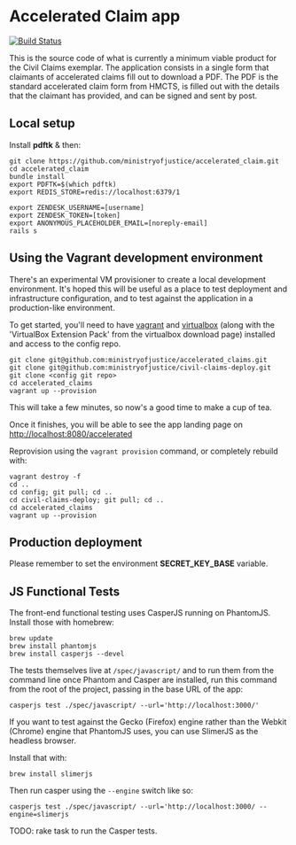 # Accelerated Claim app

[![Build Status](http://jenkins.dsd.io/view/Civil%20Claims%20Dashboard/job/civilclaims-accelerated-test/badge/icon)](http://ec2-54-194-212-120.eu-west-1.compute.amazonaws.com/view/Civil%20Claims%20Dashboard/job/civilclaims-accelerated-test/)

This is the source code of what is currently a minimum viable product for the Civil Claims exemplar. The application consists in a single form that claimants of accelerated claims fill out to download a PDF. The PDF is the standard accelerated claim form from HMCTS, is filled out with the details that the claimant has provided, and can be signed and sent by post.

## Local setup

Install **pdftk** & then:

```
git clone https://github.com/ministryofjustice/accelerated_claim.git
cd accelerated_claim
bundle install
export PDFTK=$(which pdftk)
export REDIS_STORE=redis://localhost:6379/1

export ZENDESK_USERNAME=[username]
export ZENDESK_TOKEN=[token]
export ANONYMOUS_PLACEHOLDER_EMAIL=[noreply-email]
rails s
```

## Using the Vagrant development environment

There's an experimental VM provisioner to create a local development environment. It's hoped this will be useful as a place to test 
deployment and infrastructure configuration, and to test against the application in a production-like environment.

To get started, you'll need to have [vagrant](http://www.vagrantup.com/) and [virtualbox](https://www.virtualbox.org/) (along with the 'VirtualBox Extension Pack' from the virtualbox download page) installed and access to the config repo.

```
git clone git@github.com:ministryofjustice/accelerated_claims.git
git clone git@github.com:ministryofjustice/civil-claims-deploy.git
git clone <config git repo>
cd accelerated_claims
vagrant up --provision
```
This will take a few minutes, so now's a good time to make a cup of tea. 

Once it finishes, you will be able to see the app landing page on [http://localhost:8080/accelerated](http://localhost:8080/accelerated)

Reprovision using the `vagrant provision` command, or completely rebuild with:
```
vagrant destroy -f
cd ..
cd config; git pull; cd ..
cd civil-claims-deploy; git pull; cd ..
cd accelerated_claims
vagrant up --provision
```


## Production deployment

Please remember to set the environment **SECRET_KEY_BASE** variable.

## JS Functional Tests

The front-end functional testing uses CasperJS running on PhantomJS. Install those with homebrew:

```
brew update
brew install phantomjs
brew install casperjs --devel
```

The tests themselves live at `/spec/javascript/` and to run them from the command line once Phantom and Casper are installed, run this command from the root of the project, passing in the base URL of the app:

```
casperjs test ./spec/javascript/ --url='http://localhost:3000/'
```

If you want to test against the Gecko (Firefox) engine rather than the Webkit (Chrome) engine that PhantomJS uses, you can use SlimerJS as the headless browser.

Install that with:

```
brew install slimerjs
```

Then run casper using the `--engine` switch like so:

```
casperjs test ./spec/javascript/ --url='http://localhost:3000/ --engine=slimerjs
```

TODO: rake task to run the Casper tests.
